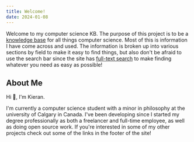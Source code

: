 ```yaml
---
title: Welcome!
date: 2024-01-08
---
```



Welcome to my computer science KB. The purpose of this project is to be a [knowledge base]() for all things computer science. Most of this is information I have come across and used. The information is broken up into various sections by field to make it easy to find things, but also don't be afraid to use the search bar since the site has [full-text search]() to make finding whatever you need as easy as possible!

## About Me
Hi 👋, I'm Kieran. 

I'm currently a computer science student with a minor in philosophy at the university of Calgary in Canada. I've been developing since I started my degree professionally as both a freelancer and full-time employee, as well as doing open source work. If you're interested in some of my other projects check out some of the links in the footer of the site!